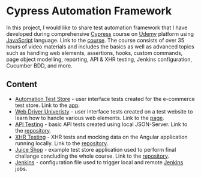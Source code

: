 # Cypress Automation Framework

In this project, I would like to share test automation framework that I have developed during comprehensive [Cypress](https://www.cypress.io/) course on [Udemy](https://www.udemy.com/) platform using [JavaScript](https://www.javascript.com/) language. Link to the [course](https://www.udemy.com/course/cypress-io-master-class/). The course consists of over 35 hours of video materials and includes the basics as well as advanced topics such as handling web elements, assertions, hooks, custom commands, page object modelling, reporting, API & XHR testing, Jenkins configuration, Cucumber BDD, and more.

## Content
* [Automation Test Store](https://github.com/jakubrylko/cypress-automation-framework/tree/main/cypress/e2e/automation-test-store) - user interface tests created for the e-commerce test store. Link to the [app](https://www.automationteststore.com/).
* [Web Driver Univeristy](https://github.com/jakubrylko/cypress-automation-framework/tree/main/cypress/e2e/webdriver-uni) - user interface tests created on a test website to learn how to handle various web elements. Link to the [page](http://www.webdriveruniversity.com/).
* [API Testing](https://github.com/jakubrylko/cypress-automation-framework/tree/main/cypress/e2e/json-server) - basic API tests created using local JSON-Server. Link to the [repository](https://github.com/qauni/json-server).
* [XHR Testing](https://github.com/jakubrylko/cypress-automation-framework/tree/main/cypress/e2e/xhr-testing) - XHR tests and mocking data on the Angular application running locally. Link to the [repository](https://github.com/qauni/angular-realworld-example-app).
* [Juice Shop](https://github.com/jakubrylko/cypress-automation-framework/tree/main/cypress/e2e/juice-shop) - example test store application used to perform final challange concluding the whole course. Link to the [repository](https://github.com/qauni/juice-shop).
* [Jenkins](https://github.com/jakubrylko/cypress-automation-framework/blob/main/Jenkinsfile) - configuration file used to trigger local and remote [Jenkins](https://www.jenkins.io/) jobs.
